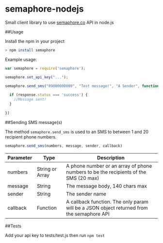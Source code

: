 # semaphore-nodejs
Small client library to use [semaphore.co](http://semaphore.co) API in node.js

##Usage

Install the npm in your project

```bash
> npm install semaphore
```

Example usage:

```javascript
var semaphore = require('semaphore');

semaphore.set_api_key("...");

semaphore.send_sms("09000000000", "Test message!", "A Sender", function(response) {
  
  if (response.status === 'success') {
    //Message sent!
  }
  
})
```

##Sending SMS message(s)

The method `semaphore.send_sms` is used to an SMS to between 1 and 20 recipient phone numbers.

```javascript
semaphore.send_sms(numbers, message, sender, callback)
```

| Parameter   | Type             | Description |
| ----------- | ---------------- | --------------------- |
| numbers     | String or Array  | A phone number or an array of phone numbers to be the recipients of the SMS (20 max) |
| message     | String           | The message body, 140 chars max |
| sender      | String           | The sender name |
| callback    | Function         | A callback function. The only param will be a JSON object returned from the semaphore API |

##Tests

Add your api key to tests/test.js then run `npm test`